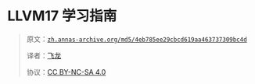 # LLVM17 学习指南

> 原文：[`zh.annas-archive.org/md5/4eb785ee29cbcd619aa463737309bc4d`](https://zh.annas-archive.org/md5/4eb785ee29cbcd619aa463737309bc4d)
> 
> 译者：[飞龙](https://github.com/wizardforcel)
> 
> 协议：[CC BY-NC-SA 4.0](http://creativecommons.org/licenses/by-nc-sa/4.0/)